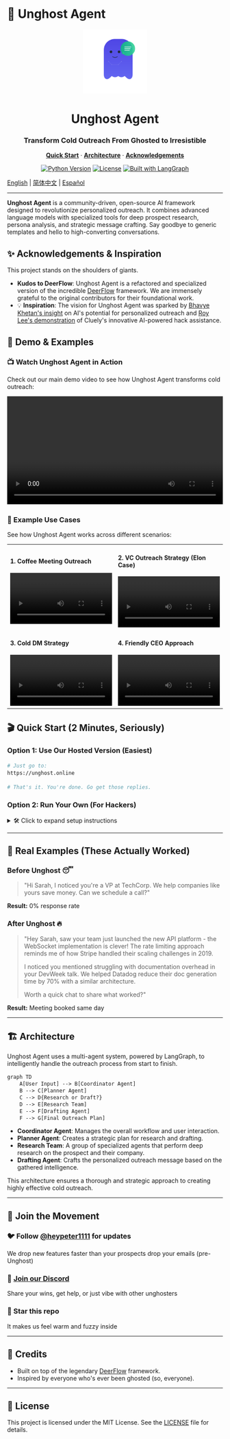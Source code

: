 # 👻 Unghost Agent

<div align="center">
  <img src="./front/public/images/unghost-agent-logo.svg" alt="Unghost Agent Logo" width="150" height="150"/>
  <h1>Unghost Agent</h1>
  <h3>Transform Cold Outreach From Ghosted to Irresistible</h3>
</div>

<p align="center">
  <a href="#-quick-start"><strong>Quick Start</strong></a> ·
  <a href="#-architecture"><strong>Architecture</strong></a> ·
  <a href="#-acknowledgements"><strong>Acknowledgements</strong></a>
</p>

<p align="center">
  <a href="https://www.python.org/downloads/release/python-3120/"><img src="https://img.shields.io/badge/python-3.12+-blue.svg" alt="Python Version"></a>
  <a href="https://github.com/storyarcade/unghost/blob/master/LICENSE"><img src="https://img.shields.io/badge/License-MIT-yellow.svg" alt="License"></a>
  <a href="https://github.com/langchain-ai/langgraph"><img src="https://img.shields.io/badge/Built%20with-LangGraph-green.svg" alt="Built with LangGraph"></a>
</p>

[English](./README.md) | [简体中文](./README_zh.md) | [Español](./README_es.md)

---

**Unghost Agent** is a community-driven, open-source AI framework designed to revolutionize personalized outreach. It combines advanced language models with specialized tools for deep prospect research, persona analysis, and strategic message crafting. Say goodbye to generic templates and hello to high-converting conversations.

## ✨ Acknowledgements & Inspiration

This project stands on the shoulders of giants.

- **Kudos to DeerFlow**: Unghost Agent is a refactored and specialized version of the incredible [DeerFlow](https://github.com/bytedance/deer-flow) framework. We are immensely grateful to the original contributors for their foundational work.
- 💡 **Inspiration**: The vision for Unghost Agent was sparked by [Bhavye Khetan's insight](https://x.com/bhavye_khetan/status/1929379775602373012) on AI's potential for personalized outreach and [Roy Lee's demonstration](https://x.com/im_roy_lee/status/1936138361011585190) of Cluely's innovative AI-powered hack assistance.

## 🎯 Demo & Examples

### 📺 Watch Unghost Agent in Action

Check out our main demo video to see how Unghost Agent transforms cold outreach:

<video src="https://github.com/storyarcade/unghost-agent/raw/main/videos/case-demo.mp4" controls width="100%" style="max-width: 800px;">
  Your browser does not support the video tag. [Watch on YouTube](https://youtu.be/Xby-GjTR6Fs?si=wIBZUbknh54FgzqH)
</video>

### 🚀 Example Use Cases

See how Unghost Agent works across different scenarios:

<table>
<tr>
<td width="50%">

#### 1. Coffee Meeting Outreach

<video src="https://github.com/storyarcade/unghost-agent/raw/main/videos/case1.MOV" controls width="100%">
  Your browser does not support the video tag.
</video>

</td>
<td width="50%">

#### 2. VC Outreach Strategy (Elon Case)

<video src="https://github.com/storyarcade/unghost-agent/raw/main/videos/Elon-case2.MOV" controls width="100%">
  Your browser does not support the video tag.
</video>

</td>
</tr>
<tr>
<td width="50%">

#### 3. Cold DM Strategy

<video src="https://github.com/storyarcade/unghost-agent/raw/main/videos/case3.MOV" controls width="100%">
  Your browser does not support the video tag.
</video>

</td>
<td width="50%">

#### 4. Friendly CEO Approach

<video src="https://github.com/storyarcade/unghost-agent/raw/main/videos/case4.MOV" controls width="100%">
  Your browser does not support the video tag.
</video>

</td>
</tr>
</table>

## 🎬 Quick Start (2 Minutes, Seriously)

### Option 1: Use Our Hosted Version (Easiest)

```bash
# Just go to:
https://unghost.online

# That's it. You're done. Go get those replies.
```

### Option 2: Run Your Own (For Hackers)

<details>
<summary>🛠️ Click to expand setup instructions</summary>

#### 1. Prerequisites

Make sure you have the following installed:

- **Python 3.12+**: [Download](https://www.python.org/downloads/)
- **Node.js 22+**: [Download](https://nodejs.org/en/download/)
- **uv**: A fast Python package installer. [Installation Guide](https://docs.astral.sh/uv/getting-started/installation/)
- **pnpm**: A fast and efficient Node.js package manager. [Installation Guide](https://pnpm.io/installation)

#### 2. Clone the Repository

```bash
git clone https://github.com/storyarcade/unghost.git
cd unghost
```

#### 3. Backend Setup (Python)

The backend powers the AI agents and core logic.

##### a. Install Dependencies

This command creates a virtual environment and installs all required Python packages.

```bash
uv sync
```

##### b. Configure Environment

You'll need to set up your API keys and model preferences.

- **API Keys (`.env`)**: Copy the example file and add your secret keys.

  ```bash
  cp .env.example .env
  ```

  Edit `.env` to add keys for your chosen search engine (like Tavily) and LLM provider (OpenAI, Anthropic, etc.).

- **Model Configuration (`conf.yaml`)**: Copy the example file to define which AI models to use for different tasks.

  ```bash
  cp conf.yaml.example conf.yaml
  ```

  The default models are a good starting point, but you can customize them as needed.

#### 4. Frontend Setup (Next.js)

The frontend provides the user interface for interacting with the agent.

##### a. Navigate to the Frontend Directory

```bash
cd front
```

##### b. Install Dependencies

```bash
pnpm install
```

##### c. Return to Root Directory
```bash
cd ..
```

#### 5. Run the Application

You can start the application using one of the following methods:

##### Bootstrap Scripts (Recommended)

These scripts handle starting both the backend and frontend services for you.

- **For macOS/Linux**:
  ```bash
  ./bootstrap.sh -d
  ```
- **For Windows**:
  ```bash
  bootstrap.bat -d
  ```

##### Docker

If you prefer to use Docker, you can build and run the services with Docker Compose.

```bash
docker-compose up -d
```

Once running, you can access the Unghost Agent web interface at [http://localhost:3000](http://localhost:3000).

</details>

---

## 📝 Real Examples (These Actually Worked)

### Before Unghost 😴

> "Hi Sarah, I noticed you're a VP at TechCorp. We help companies like yours save money. Can we schedule a call?"

**Result:** 0% response rate

### After Unghost 🔥

> "Hey Sarah, saw your team just launched the new API platform - the WebSocket implementation is clever! The rate limiting approach reminds me of how Stripe handled their scaling challenges in 2019.
> 
> I noticed you mentioned struggling with documentation overhead in your DevWeek talk. We helped Datadog reduce their doc generation time by 70% with a similar architecture.
> 
> Worth a quick chat to share what worked?"

**Result:** Meeting booked same day

---

## 🏗️ Architecture

Unghost Agent uses a multi-agent system, powered by LangGraph, to intelligently handle the outreach process from start to finish.

```mermaid
graph TD
    A[User Input] --> B[Coordinator Agent]
    B --> C[Planner Agent]
    C --> D{Research or Draft?}
    D --> E[Research Team]
    E --> F[Drafting Agent]
    F --> G[Final Outreach Plan]
```

- **Coordinator Agent**: Manages the overall workflow and user interaction.
- **Planner Agent**: Creates a strategic plan for research and drafting.
- **Research Team**: A group of specialized agents that perform deep research on the prospect and their company.
- **Drafting Agent**: Crafts the personalized outreach message based on the gathered intelligence.

This architecture ensures a thorough and strategic approach to creating highly effective cold outreach.

---

## 🎉 Join the Movement

### 🐦 Follow [@heypeter1111](https://twitter.com/heypeter1111) for updates
We drop new features faster than your prospects drop your emails (pre-Unghost)

### 💬 [Join our Discord](https://discord.gg/wzbBTDpxgE)
Share your wins, get help, or just vibe with other unghosters

### 🌟 Star this repo
It makes us feel warm and fuzzy inside

---

## 🙏 Credits

- Built on top of the legendary [DeerFlow](https://github.com/bytedance/deer-flow) framework.
- Inspired by everyone who's ever been ghosted (so, everyone).

---

## 📜 License

This project is licensed under the MIT License. See the [LICENSE](./LICENSE) file for details.
